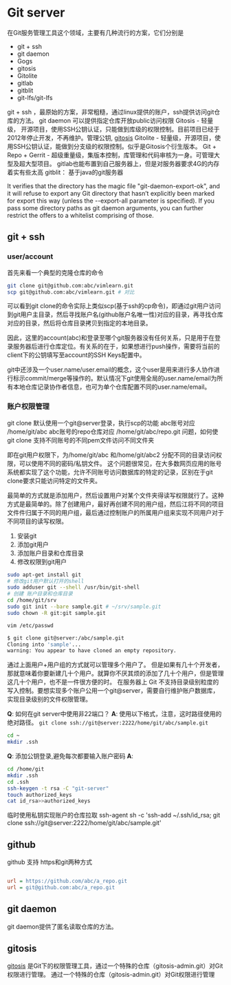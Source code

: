 # Git server

在Git服务管理工具这个领域，主要有几种流行的方案，它们分别是 

* git + ssh
* git daemon
* Gogs
* gitosis 
* Gitolite
* gitlab 
* gitblit
* git-lfs/git-lfs

git + ssh ，最原始的方案，非常粗糙，通过linux提供的账户，ssh提供访问git仓库的方法。
git daemon 可以提供指定仓库开放public访问权限
Gitosis - 轻量级， 开源项目，使用SSH公钥认证，只能做到库级的权限控制。目前项目已经于2012年停止开发，不再维护。管理公钥, [gitosis](https://github.com/res0nat0r/gitosis)
Gitolite - 轻量级，开源项目，使用SSH公钥认证，能做到分支级的权限控制。似乎是Gitosis个衍生版本。
Git + Repo + Gerrit - 超级重量级，集版本控制，库管理和代码审核为一身。可管理大型及超大型项目。
gitlab也能布置到自己服务器上，但是对服务器要求4G的内存着实有些太高
gitblit： 基于java的git服务器

It verifies that the directory has the magic file "git-daemon-export-ok", and it will refuse to export any Git directory that hasn’t explicitly been marked for export this way (unless the --export-all parameter is specified). If you pass some directory paths as git daemon arguments, you can further restrict the offers to a whitelist comprising of those.

## git + ssh
### user/account
首先来看一个典型的克隆仓库的命令
``` bash
git clone git@github.com:abc/vimlearn.git
scp git@github.com:abc/vimlearn.git # 对比
```

可以看到git clone的命令实际上类似scp(基于ssh的cp命令)，即通过git用户访问到git用户主目录，然后寻找账户名(github账户名唯一性)对应的目录，再寻找仓库对应的目录，然后将仓库目录拷贝到指定的本地目录。

因此，这里的account(abc)和登录至哪个git服务器没有任何关系，只是用于在登录服务器后进行仓库定位。有关系的在于，如果想进行push操作，需要将当前的client下的公钥填写至account的SSH Keys配置中。

git中还涉及一个user.name/user.email的概念，这个user是用来进行多人协作进行标示commit/merge等操作的。默认情况下git使用全局的user.name/email为所有本地仓库记录协作者信息，也可为单个仓库配置不同的user.name/email。


### 账户权限管理
git clone 默认使用一个git@server登录，执行scp的功能
abc账号对应  /home/git/abc 
abc账号的repo仓库对应 /home/git/abc/repo.git
问题，如何使git clone 支持不同账号的不同pem文件访问不同文件夹

即在git用户权限下，为/home/git/abc 和/home/git/abc2 分配不同的目录访问权限，可以使用不同的密码/私钥文件。
这个问题很常见，在大多数网页应用的账号系统都实现了这个功能，允许不同账号访问数据库的特定的记录，区别在于git clone要求只能访问特定的文件夹。

最简单的方式就是添加用户，然后设置用户对某个文件夹得读写权限就行了。这种方式是最简单的。除了创建用户，最好再创建不同的用户组，然后江将不同的项目文件件归属于不同的用户组，最后通过控制账户的所属用户组来实现不同用户对于不同项目的读写权限。

1. 安装git
2. 添加git用户
3. 添加账户目录和仓库目录
4. 修改权限到git用户

``` bash
sudo apt-get install git
# 修改git用户默认打开的shell
sudo adduser git --shell /usr/bin/git-shell 
# 创建 账户目录和仓库目录
cd /home/git/srv
sudo git init --bare sample.git # ~/srv/sample.git
sudo chown -R git:git sample.git

vim /etc/passwd
```

``` bash
$ git clone git@server:/abc/sample.git
Cloning into 'sample'...
warning: You appear to have cloned an empty repository.
```

通过上面用户+用户组的方式就可以管理多个用户了。
但是如果有几十个开发者，那就意味着你要新建几十个用户。就算你不厌其烦的添加了几十个用户，但是管理这几十个用户，也不是一件很方便的时。
在服务器上 Git 不支持目录级别粒度的写入控制。要想实现多个账户公用一个git@server，需要自行维护账户数据库，实现目录级别的文件权限管理。


**Q**: 如何在git server中使用非22端口？
**A**: 
使用以下格式，注意，这时路径使用的绝对路径。
`git clone ssh://git@server:2222/home/git/abc/sample.git`

``` bash
cd ~
mkdir .ssh

```


**Q**: 添加公钥登录,避免每次都要输入账户密码
**A**: 
``` bash
cd /home/git
mkdir .ssh
cd .ssh
ssh-keygen -t rsa -C "git-server"
touch authorized_keys 
cat id_rsa>>authorized_keys
```

临时使用私钥实现账户的仓库拉取
ssh-agent sh -c 'ssh-add ~/.ssh/id_rsa; git clone ssh://git@server:2222/home/git/abc/sample.git'

## github
github 支持 https和git两种方式
``` ini

url = https://github.com/abc/a_repo.git
url = git@github.com:abc/a_repo.git
```

## git daemon
git daemon提供了匿名读取仓库的方法。

## gitosis

[gitosis](https://github.com/res0nat0r/gitosis) 是Git下的权限管理工具，通过一个特殊的仓库（gitosis-admin.git）对Git权限进行管理。
通过一个特殊的仓库（gitosis-admin.git）对Git权限进行管理